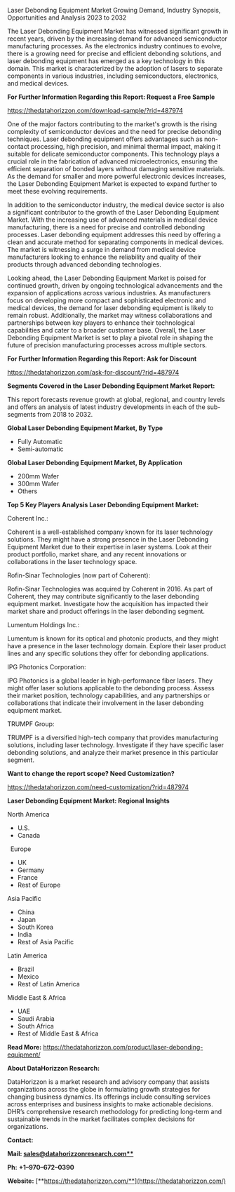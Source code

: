 ﻿Laser Debonding Equipment Market Growing Demand, Industry Synopsis, Opportunities and Analysis 2023 to 2032


The Laser Debonding Equipment Market has witnessed significant growth in recent years, driven by the increasing demand for advanced semiconductor manufacturing processes. As the electronics industry continues to evolve, there is a growing need for precise and efficient debonding solutions, and laser debonding equipment has emerged as a key technology in this domain. This market is characterized by the adoption of lasers to separate components in various industries, including semiconductors, electronics, and medical devices.

**For Further Information Regarding this Report: Request a Free Sample**	

<https://thedatahorizzon.com/download-sample/?rid=487974>

One of the major factors contributing to the market's growth is the rising complexity of semiconductor devices and the need for precise debonding techniques. Laser debonding equipment offers advantages such as non-contact processing, high precision, and minimal thermal impact, making it suitable for delicate semiconductor components. This technology plays a crucial role in the fabrication of advanced microelectronics, ensuring the efficient separation of bonded layers without damaging sensitive materials. As the demand for smaller and more powerful electronic devices increases, the Laser Debonding Equipment Market is expected to expand further to meet these evolving requirements.

In addition to the semiconductor industry, the medical device sector is also a significant contributor to the growth of the Laser Debonding Equipment Market. With the increasing use of advanced materials in medical device manufacturing, there is a need for precise and controlled debonding processes. Laser debonding equipment addresses this need by offering a clean and accurate method for separating components in medical devices. The market is witnessing a surge in demand from medical device manufacturers looking to enhance the reliability and quality of their products through advanced debonding technologies.

Looking ahead, the Laser Debonding Equipment Market is poised for continued growth, driven by ongoing technological advancements and the expansion of applications across various industries. As manufacturers focus on developing more compact and sophisticated electronic and medical devices, the demand for laser debonding equipment is likely to remain robust. Additionally, the market may witness collaborations and partnerships between key players to enhance their technological capabilities and cater to a broader customer base. Overall, the Laser Debonding Equipment Market is set to play a pivotal role in shaping the future of precision manufacturing processes across multiple sectors.

**For Further Information Regarding this Report: Ask for Discount**	

<https://thedatahorizzon.com/ask-for-discount/?rid=487974>

**Segments Covered in the Laser Debonding Equipment Market Report:**

This report forecasts revenue growth at global, regional, and country levels and offers an analysis of latest industry developments in each of the sub-segments from 2018 to 2032.

**Global Laser Debonding Equipment Market, By Type**

- Fully Automatic
- Semi-automatic

**Global Laser Debonding Equipment Market, By Application**

- 200mm Wafer
- 300mm Wafer
- Others

**Top 5 Key Players Analysis Laser Debonding Equipment Market:**

Coherent Inc.:

Coherent is a well-established company known for its laser technology solutions. They might have a strong presence in the Laser Debonding Equipment Market due to their expertise in laser systems. Look at their product portfolio, market share, and any recent innovations or collaborations in the laser technology space.

Rofin-Sinar Technologies (now part of Coherent):

Rofin-Sinar Technologies was acquired by Coherent in 2016. As part of Coherent, they may contribute significantly to the laser debonding equipment market. Investigate how the acquisition has impacted their market share and product offerings in the laser debonding segment.

Lumentum Holdings Inc.:

Lumentum is known for its optical and photonic products, and they might have a presence in the laser technology domain. Explore their laser product lines and any specific solutions they offer for debonding applications.

IPG Photonics Corporation:

IPG Photonics is a global leader in high-performance fiber lasers. They might offer laser solutions applicable to the debonding process. Assess their market position, technology capabilities, and any partnerships or collaborations that indicate their involvement in the laser debonding equipment market.

TRUMPF Group:

TRUMPF is a diversified high-tech company that provides manufacturing solutions, including laser technology. Investigate if they have specific laser debonding solutions, and analyze their market presence in this particular segment.

**Want to change the report scope? Need Customization?**

<https://thedatahorizzon.com/need-customization/?rid=487974>

**Laser Debonding Equipment Market: Regional Insights**

North America

- U.S.
- Canada

` `Europe

- UK
- Germany
- France
- Rest of Europe

Asia Pacific	

- China
- Japan
- South Korea
- India
- Rest of Asia Pacific

Latin America

- Brazil
- Mexico
- Rest of Latin America

Middle East & Africa

- UAE
- Saudi Arabia
- South Africa
- Rest of Middle East & Africa

**Read More:** <https://thedatahorizzon.com/product/laser-debonding-equipment/>

**About DataHorizzon Research:**

DataHorizzon is a market research and advisory company that assists organizations across the globe in formulating growth strategies for changing business dynamics. Its offerings include consulting services across enterprises and business insights to make actionable decisions. DHR’s comprehensive research methodology for predicting long-term and sustainable trends in the market facilitates complex decisions for organizations.

**Contact:**

**Mail: [sales@datahorizzonresearch.com**](mailto:sales@datahorizzonresearch.com)**

**Ph:** **+1–970–672–0390**

**Website:** [**https://thedatahorizzon.com/**](https://thedatahorizzon.com/)


